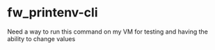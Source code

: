 # fw_printenv-cli


Need a way to run this command on my VM for testing and having the ability to change values
